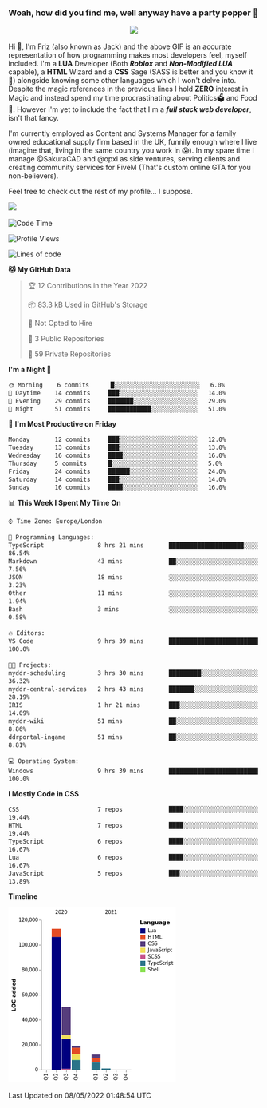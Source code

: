 ### Woah, how did you find me, well anyway have a party popper 🎉

<p align="center">
  <img  src="https://66.media.tumblr.com/d2766024a15e8c140bf20f314664eed2/d1615166bf58615c-d8/s400x600/aabc473a64edc43599d5345fd1e9e792d66ecc48.gifv">
</p>

Hi :wave:, I'm Friz (also known as Jack) and the above GIF is an accurate representation of how programming makes most developers feel, myself included. I'm a **LUA** Developer (Both ***Roblox*** and ***Non-Modified LUA*** capable), a **HTML** Wizard and a **CSS** Sage (SASS is better and you know it :pray:) alongside knowing some other languages which I won't delve into. Despite the magic references in the previous lines I hold **ZERO** interest in Magic and instead spend my time procrastinating about Politics🗳️ and Food🍔. However I'm yet to include the fact that I'm a ***full stack web developer***, isn't that fancy.

I'm currently employed as Content and Systems Manager for a family owned educational supply firm based in the UK, funnily enough where I live (imagine that, living in the same country you work in 😱). In my spare time I manage @SakuraCAD and @opxl as side ventures, serving clients and creating community services for FiveM (That's custom online GTA for you non-believers).

Feel free to check out the rest of my profile... I suppose.

<a href="https://github.com/anuraghazra/github-readme-stats">
  <img  src="https://github-readme-stats.vercel.app/api?username=JackOPXL&count_private=true&show_icons=true&theme=tokyonight" />
</a>



<!--START_SECTION:waka-->
![Code Time](http://img.shields.io/badge/Code%20Time-0-blue)

![Profile Views](http://img.shields.io/badge/Profile%20Views-0-blue)

![Lines of code](https://img.shields.io/badge/From%20Hello%20World%20I%27ve%20Written-190%20Thousand%20lines%20of%20code-blue)

**🐱 My GitHub Data** 

> 🏆 12 Contributions in the Year 2022
 > 
> 📦 83.3 kB Used in GitHub's Storage 
 > 
> 🚫 Not Opted to Hire
 > 
> 📜 3 Public Repositories 
 > 
> 🔑 59 Private Repositories  
 > 
**I'm a Night 🦉** 

```text
🌞 Morning    6 commits      █░░░░░░░░░░░░░░░░░░░░░░░░   6.0% 
🌆 Daytime    14 commits     ███░░░░░░░░░░░░░░░░░░░░░░   14.0% 
🌃 Evening    29 commits     ███████░░░░░░░░░░░░░░░░░░   29.0% 
🌙 Night      51 commits     ████████████░░░░░░░░░░░░░   51.0%

```
📅 **I'm Most Productive on Friday** 

```text
Monday       12 commits     ███░░░░░░░░░░░░░░░░░░░░░░   12.0% 
Tuesday      13 commits     ███░░░░░░░░░░░░░░░░░░░░░░   13.0% 
Wednesday    16 commits     ████░░░░░░░░░░░░░░░░░░░░░   16.0% 
Thursday     5 commits      █░░░░░░░░░░░░░░░░░░░░░░░░   5.0% 
Friday       24 commits     ██████░░░░░░░░░░░░░░░░░░░   24.0% 
Saturday     14 commits     ███░░░░░░░░░░░░░░░░░░░░░░   14.0% 
Sunday       16 commits     ████░░░░░░░░░░░░░░░░░░░░░   16.0%

```


📊 **This Week I Spent My Time On** 

```text
⌚︎ Time Zone: Europe/London

💬 Programming Languages: 
TypeScript               8 hrs 21 mins       █████████████████████░░░░   86.54% 
Markdown                 43 mins             ██░░░░░░░░░░░░░░░░░░░░░░░   7.56% 
JSON                     18 mins             ░░░░░░░░░░░░░░░░░░░░░░░░░   3.23% 
Other                    11 mins             ░░░░░░░░░░░░░░░░░░░░░░░░░   1.94% 
Bash                     3 mins              ░░░░░░░░░░░░░░░░░░░░░░░░░   0.58%

🔥 Editors: 
VS Code                  9 hrs 39 mins       █████████████████████████   100.0%

🐱‍💻 Projects: 
myddr-scheduling         3 hrs 30 mins       █████████░░░░░░░░░░░░░░░░   36.32% 
myddr-central-services   2 hrs 43 mins       ███████░░░░░░░░░░░░░░░░░░   28.19% 
IRIS                     1 hr 21 mins        ███░░░░░░░░░░░░░░░░░░░░░░   14.09% 
myddr-wiki               51 mins             ██░░░░░░░░░░░░░░░░░░░░░░░   8.86% 
ddrportal-ingame         51 mins             ██░░░░░░░░░░░░░░░░░░░░░░░   8.81%

💻 Operating System: 
Windows                  9 hrs 39 mins       █████████████████████████   100.0%

```

**I Mostly Code in CSS** 

```text
CSS                      7 repos             ████░░░░░░░░░░░░░░░░░░░░░   19.44% 
HTML                     7 repos             ████░░░░░░░░░░░░░░░░░░░░░   19.44% 
TypeScript               6 repos             ████░░░░░░░░░░░░░░░░░░░░░   16.67% 
Lua                      6 repos             ████░░░░░░░░░░░░░░░░░░░░░   16.67% 
JavaScript               5 repos             ███░░░░░░░░░░░░░░░░░░░░░░   13.89%

```


**Timeline**

![Chart not found](https://raw.githubusercontent.com/JackOPXL/JackOPXL/master/charts/bar_graph.png) 


 Last Updated on 08/05/2022 01:48:54 UTC
<!--END_SECTION:waka-->

